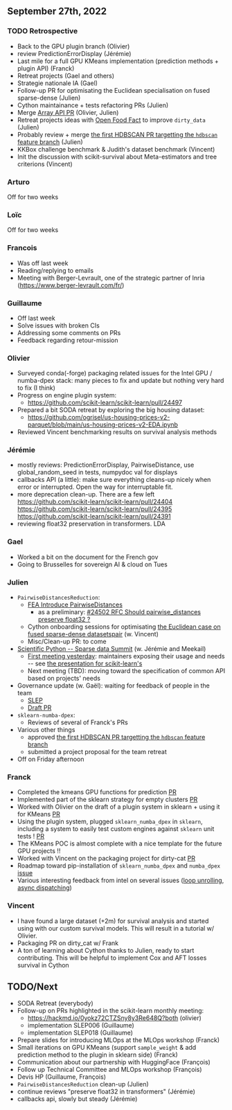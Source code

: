 ## September 27th, 2022

### TODO Retrospective

- Back to the GPU plugin branch (Olivier)
- review PredictionErrorDisplay (Jérémie)
- Last mile for a full GPU KMeans implementation (prediction methods + plugin API) (Franck)
- Retreat projects (Gael and others)
- Strategie nationale IA (Gael)
- Follow-up PR for optimisating the Euclidean specialisation on fused sparse-dense (Julien)
- Cython maintainance + tests refactoring PRs (Julien)
- Merge [Array API PR](https://github.com/scikit-learn/scikit-learn/pull/22554) (Olivier, Julien)
- Retreat projects ideas with [Open Food Fact](https://fr.openfoodfacts.org) to improve `dirty_data` (Julien)
- Probably review +  merge [the first HDBSCAN PR targetting the `hdbscan` feature branch](https://github.com/scikit-learn/scikit-learn/pull/22616) (Julien)
- KKBox challenge benchmark & Judith's dataset benchmark (Vincent)
- Init the discussion with scikit-survival about Meta-estimators and tree criterions (Vincent)


### Arturo

Off for two weeks

### Loïc

Off for two weeks

### Francois
- Was off last week
- Reading/replying to emails
- Meeting with Berger-Levrault, one of the strategic partner of Inria (https://www.berger-levrault.com/fr/)

### Guillaume

- Off last week
- Solve issues with broken CIs
- Addressing some comments on PRs
- Feedback regarding retour-mission


### Olivier

- Surveyed conda(-forge) packaging related issues for the Intel GPU / numba-dpex stack: many pieces to fix and update but nothing very hard to fix (I think)
- Progress on engine plugin system:
    - https://github.com/scikit-learn/scikit-learn/pull/24497
- Prepared a bit SODA retreat by exploring the big housing dataset:
    - https://github.com/ogrisel/us-housing-prices-v2-parquet/blob/main/us-housing-prices-v2-EDA.ipynb
- Reviewed Vincent benchmarking results on survival analysis methods


### Jérémie

- mostly reviews: PredictionErrorDisplay, PairwiseDistance, use global_random_seed in tests, numpydoc val for displays
- callbacks API (a little): make sure everything cleans-up nicely when error or interrupted. Open the way for interruptable fit.
- more deprecation clean-up. There are a few left
  https://github.com/scikit-learn/scikit-learn/pull/24404
  https://github.com/scikit-learn/scikit-learn/pull/24395
  https://github.com/scikit-learn/scikit-learn/pull/24391
- reviewing float32 preservation in transformers. LDA

### Gael

- Worked a bit on the document for the French gov
- Going to Brusselles for sovereign AI & cloud on Tues

### Julien

- `PairwiseDistancesReduction`:
    - [FEA Introduce PairwiseDistances](https://github.com/scikit-learn/scikit-learn/pull/23958)
        - as a preliminary: [#24502 RFC Should pairwise_distances preserve float32 ?](https://github.com/scikit-learn/scikit-learn/issues/24502)
    - Cython onboarding sessions for optimisating [the Euclidean case on fused sparse-dense datasetspair](https://github.com/scikit-learn/scikit-learn/blob/main/sklearn/metrics/_pairwise_distances_reduction/_dispatcher.py#L122-L137) (w. Vincent)
    - Misc/Clean-up PR: to come
- [Scientific Python -- Sparse data Summit](https://scientific-python.org/summits/sparse/) (w. Jérémie and Meekail)
    -  [First meeting yesterday](https://scientific-python.org/summits/sparse/meeting1/): maintainers exposing their usage and needs -- see [the presentation for scikit-learn's](https://raw.githubusercontent.com/scientific-python/scientific-python.org-blobs/main/summits/sparse/meeting1/julien-jerphanion.pdf)
    -  Next meeting (TBD): moving toward the specification of common API based on projects' needs
- Governance update (w. Gaël): waiting for feedback of people in the team
    - [SLEP](https://github.com/scikit-learn/enhancement_proposals/pull/74)
    - [Draft PR](https://github.com/scikit-learn/scikit-learn/pull/24444)
- `sklearn-numba-dpex`:
    - Reviews of several of Franck's PRs
- Various other things
    - approved [the first HDBSCAN PR targetting the `hdbscan` feature branch](https://github.com/scikit-learn/scikit-learn/pull/22616)
    - submitted a project proposal for the team retreat 
- Off on Friday afternoon

### Franck
- Completed the kmeans GPU functions for prediction [PR](https://github.com/soda-inria/sklearn-numba-dpex/pull/15)
- Implemented part of the sklearn strategy for empty clusters [PR](https://github.com/soda-inria/sklearn-numba-dpex/pull/19)
- Worked with Olivier on the draft of a plugin system in sklearn + using it for KMeans [PR](https://github.com/scikit-learn/scikit-learn/pull/24497)
- Using the plugin system, plugged `sklearn_numba_dpex` in `sklearn`, including a system to easily test custom engines against `sklearn` unit tests ! [PR](https://github.com/soda-inria/sklearn-numba-dpex/pull/20)
- The KMeans POC is almost complete with a nice template for the future GPU projects !!
- Worked with Vincent on the packaging project for dirty-cat [PR](https://github.com/dirty-cat/dirty_cat/pull/365)
- Roadmap toward pip-installation of `sklearn_numba_dpex` and `numba_dpex` [issue](https://github.com/IntelPython/numba-dpex/issues/775)
- Various interesting feedback from intel on several issues ([loop unrolling](https://github.com/IntelPython/numba-dpex/issues/770), [async dispatching](https://github.com/IntelPython/numba-dpex/issues/769))

### Vincent
- I have found a large dataset (+2m) for survival analysis and started using with our custom survival models. This will result in a tutorial w/ Olivier.
- Packaging PR on dirty_cat w/ Frank
- A ton of learning about Cython thanks to Julien, ready to start contributing. This will be helpful to implement Cox and AFT losses survival in Cython

## TODO/Next

- SODA Retreat (everybody)
- Follow-up on PRs highlighted in the scikit-learn monthly meeting:
    - https://hackmd.io/0yokz72CTZSny8y3Re648Q?both (olivier)
    - implementation SLEP006 (Guillaume)
    - implementation SLEP018 (Guillaume)
- Prepare slides for introducing MLOps at the MLOps workshop (Franck)
- Small iterations on GPU KMeans (support `sample_weight` & add prediction method to the plugin in sklearn side) (Franck)
- Communication about our partnership with HuggingFace (François)
- Follow up Technical Committee and MLOps workshop (François)
- Devis HP (Guillaume, François)
- `PairwiseDistancesReduction` clean-up (Julien)
- continue reviews "preserve float32 in transformers" (Jérémie)
- callbacks api, slowly but steady (Jérémie)
